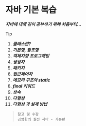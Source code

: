 # 자바 기본 복습 

***자바에 대해 깊이 공부하기 위해 처음부터...*** 

> [!TIP]
>
> 1. ***클래스란?***
> 2. ***기본형, 참조형***
> 3. ***객체지향 프로그래밍***
> 4. ***생성자***
> 5. ***패키지***
> 6. ***접근제어자***
> 7. ***메모리 구조와 static***
> 8. ***final 키워드***
> 9. ***상속***
> 10. ***다형성***
> 11. ***다형성 과 설계 방법***
>
> 

>     참고 및 수강
>     김영한의 실전 자바 - 기본편

